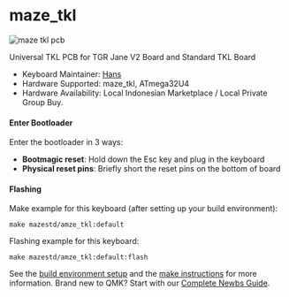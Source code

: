 # maze_tkl

![maze tkl pcb](https://i.imgur.com/vvM2AVe.png)

Universal TKL PCB for TGR Jane V2 Board and Standard TKL Board

* Keyboard Maintainer: [Hans](https://github.com/mazestd)
* Hardware Supported: maze_tkl, ATmega32U4
* Hardware Availability: Local Indonesian Marketplace / Local Private Group Buy.

#### Enter Bootloader

Enter the bootloader in 3 ways:

* **Bootmagic reset**: Hold down the Esc key and plug in the keyboard
* **Physical reset pins**: Briefly short the reset pins on the bottom of board


#### Flashing

Make example for this keyboard (after setting up your build environment):

    make mazestd/amze_tkl:default

Flashing example for this keyboard:

    make mazestd/amze_tkl:default:flash

See the [build environment setup](https://docs.qmk.fm/#/getting_started_build_tools) and the [make instructions](https://docs.qmk.fm/#/getting_started_make_guide) for more information. Brand new to QMK? Start with our [Complete Newbs Guide](https://docs.qmk.fm/#/newbs).